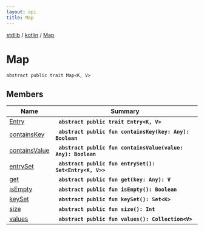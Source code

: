 ```yaml
---
layout: api
title: Map
---
```

[stdlib](../../index.md) / [kotlin](../index.md) / [Map](index.md)

# Map

```
abstract public trait Map<K, V> 
```

## Members

| Name | Summary |
|------|---------|
|[Entry](Entry/index.md)|&nbsp;&nbsp;**`abstract public trait Entry<K, V> `**<br>|
|[containsKey](containsKey.md)|&nbsp;&nbsp;**`abstract public fun containsKey(key: Any): Boolean`**<br>|
|[containsValue](containsValue.md)|&nbsp;&nbsp;**`abstract public fun containsValue(value: Any): Boolean`**<br>|
|[entrySet](entrySet.md)|&nbsp;&nbsp;**`abstract public fun entrySet(): Set<Entry<K, V>>`**<br>|
|[get](get.md)|&nbsp;&nbsp;**`abstract public fun get(key: Any): V`**<br>|
|[isEmpty](isEmpty.md)|&nbsp;&nbsp;**`abstract public fun isEmpty(): Boolean`**<br>|
|[keySet](keySet.md)|&nbsp;&nbsp;**`abstract public fun keySet(): Set<K>`**<br>|
|[size](size.md)|&nbsp;&nbsp;**`abstract public fun size(): Int`**<br>|
|[values](values.md)|&nbsp;&nbsp;**`abstract public fun values(): Collection<V>`**<br>|
